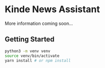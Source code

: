 # Kinde News Assistant

More information coming soon...

## Getting Started

```bash
python3 -m venv venv
source venv/bin/activate
yarn install # or npm install
```
